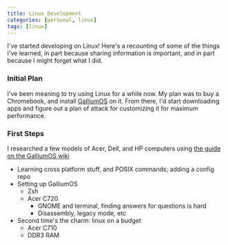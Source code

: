 ```yaml
---
title: Linux Development
categories: [personal, linux]
tags: [linux]
---
```

I've started developing on Linux! Here's a recounting of some of the things I've learned,
in part because sharing information is important, and in part because I might forget
what I did.

### Initial Plan
I've been meaning to try using Linux for a while now. My plan was to buy a Chromebook,
and install [GalliumOS][gallium-os] on it. From there, I'd start downloading apps
and figure out a plan of attack for customizing it for maximum performance.

[gallium-os]: https://galliumos.org/

### First Steps
I researched a few models of Acer, Dell, and HP computers using [the guide on the
GalliumOS wiki][hardware-guide] 

[hardware-guide]: https://wiki.galliumos.org/Hardware_Compatibility

*  Learning cross platform stuff, and POSIX commands; adding a config repo
*  Setting up GalliumOS
   *  Zsh
   *  Acer C720
      *  GNOME and terminal, finding answers for questions is hard
      *  Disassembly, legacy mode, etc
*  Second time's the charm: linux on a budget
   *  Acer C710
   *  DDR3 RAM

[acer-c720-disassembly]: https://www.youtube.com/watch?v=BG4ZWbimONQ
